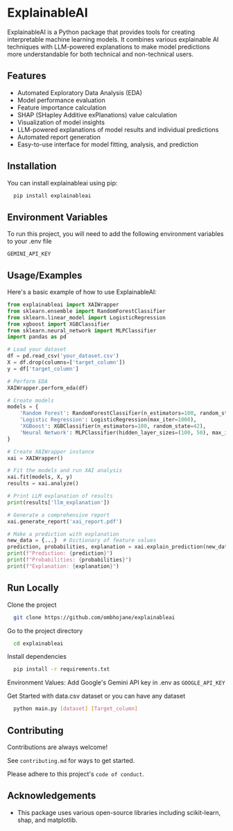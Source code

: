 # ExplainableAI

ExplainableAI is a Python package that provides tools for creating interpretable machine learning models. It combines various explainable AI techniques with LLM-powered explanations to make model predictions more understandable for both technical and non-technical users.
## Features

- Automated Exploratory Data Analysis (EDA)
- Model performance evaluation
- Feature importance calculation
- SHAP (SHapley Additive exPlanations) value calculation
- Visualization of model insights
- LLM-powered explanations of model results and individual predictions
- Automated report generation
- Easy-to-use interface for model fitting, analysis, and prediction

## Installation

You can install explainableai using pip:

```bash
  pip install explainableai
```

## Environment Variables

To run this project, you will need to add the following environment variables to your .env file

`GEMINI_API_KEY`
## Usage/Examples


Here's a basic example of how to use ExplainableAI:

```python
from explainableai import XAIWrapper
from sklearn.ensemble import RandomForestClassifier
from sklearn.linear_model import LogisticRegression
from xgboost import XGBClassifier
from sklearn.neural_network import MLPClassifier
import pandas as pd

# Load your dataset
df = pd.read_csv('your_dataset.csv')
X = df.drop(columns=['target_column'])
y = df['target_column']

# Perform EDA
XAIWrapper.perform_eda(df)

# Create models
models = {
    'Random Forest': RandomForestClassifier(n_estimators=100, random_state=42),
    'Logistic Regression': LogisticRegression(max_iter=1000),
    'XGBoost': XGBClassifier(n_estimators=100, random_state=42),
    'Neural Network': MLPClassifier(hidden_layer_sizes=(100, 50), max_iter=1000, random_state=42)
}

# Create XAIWrapper instance
xai = XAIWrapper()

# Fit the models and run XAI analysis
xai.fit(models, X, y)
results = xai.analyze()

# Print LLM explanation of results
print(results['llm_explanation'])

# Generate a comprehensive report
xai.generate_report('xai_report.pdf')

# Make a prediction with explanation
new_data = {...}  # Dictionary of feature values
prediction, probabilities, explanation = xai.explain_prediction(new_data)
print(f"Prediction: {prediction}")
print(f"Probabilities: {probabilities}")
print(f"Explanation: {explanation}")
```

## Run Locally

Clone the project

```bash
  git clone https://github.com/ombhojane/explainableai
```

Go to the project directory

```bash
  cd explainableai
```

Install dependencies

```bash
  pip install -r requirements.txt
```
Environment Values: Add Google's Gemini API key in .env as `GOOGLE_API_KEY`

Get Started with data.csv dataset or you can have any dataset

```bash
  python main.py [dataset] [Target_column]
```
## Contributing

Contributions are always welcome!

See `contributing.md` for ways to get started.

Please adhere to this project's `code of conduct`.

## Acknowledgements

- This package uses various open-source libraries including scikit-learn, shap, and matplotlib.
